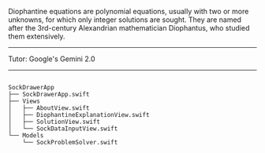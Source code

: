 Diophantine equations are polynomial equations, usually with two or more unknowns, for which only integer solutions are sought. They are named after the 3rd-century Alexandrian mathematician Diophantus, who studied them extensively.

- - - -

Tutor: Google's Gemini 2.0

- - - -

```

SockDrawerApp
├── SockDrawerApp.swift
├── Views
│   ├── AboutView.swift
│   ├── DiophantineExplanationView.swift
│   ├── SolutionView.swift
│   └── SockDataInputView.swift
└── Models
    └── SockProblemSolver.swift
